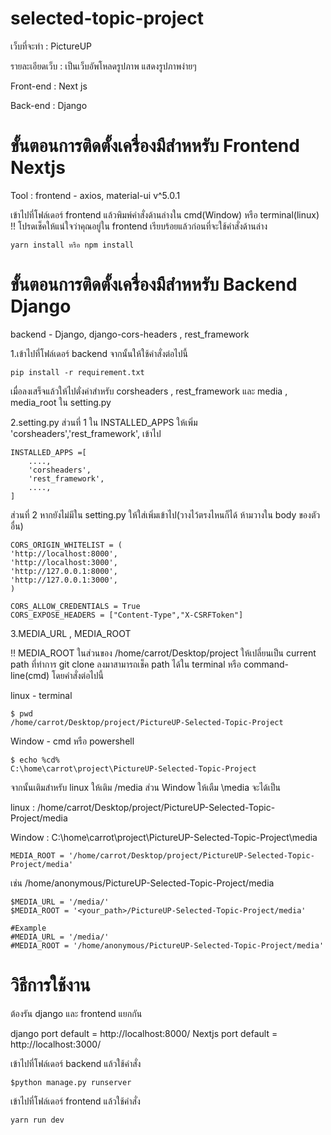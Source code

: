 # selected-topic-project
เว็บที่จะทำ : PictureUP

รายละเอียดเว็บ : เป็นเว็บอัพโหลดรูปภาพ แสดงรูปภาพง่ายๆ

Front-end : Next js

Back-end : Django

# ขั้นตอนการติดตั้งเครื่องมืสำหหรับ Frontend Nextjs

Tool :  frontend - axios, material-ui v^5.0.1

เข้าไปที่โฟล์เดอร์ frontend แล้วพิมพ์คำสั่งด้านล่างใน cmd(Window) หรือ terminal(linux)
!! โปรดเช็คให้แน่ใจว่าคุณอยู่ใน frontend เรียบร้อยแล้วก่อนที่จะใช้คำสั่งด้านล่าง 

	yarn install หรือ npm install


# ขั้นตอนการติดตั้งเครื่องมืสำหหรับ Backend Django
backend - Django, django-cors-headers , rest_framework

1.เข้าไปที่โฟล์เดอร์ backend จากนั้นให้ใช้คำสั่งต่อไปนี้
	
	pip install -r requirement.txt

เมื่อลงเสร็จแล้วให้ไปตั่งค่าสำหรับ corsheaders , rest_framework และ media , media_root ใน setting.py

2.setting.py
ส่วนที่ 1 ใน INSTALLED_APPS ให้เพิ่ม 'corsheaders','rest_framework', เข้าไป
	
	INSTALLED_APPS =[
		....,
		'corsheaders',
		'rest_framework',
		....,
	]

ส่วนที่ 2 หากยังไม่มีใน setting.py ให้ใส่เพิ่มเข้าไป(วางไว้ตรงไหนก็ได้ ห้ามวางใน body ของตัวอื่น)
	
	CORS_ORIGIN_WHITELIST = (
    'http://localhost:8000',
    'http://localhost:3000',
    'http://127.0.0.1:8000',
    'http://127.0.0.1:3000',
	) 

	CORS_ALLOW_CREDENTIALS = True
	CORS_EXPOSE_HEADERS = ["Content-Type","X-CSRFToken"]

3.MEDIA_URL , MEDIA_ROOT

!! MEDIA_ROOT ในส่วนของ /home/carrot/Desktop/project ให้เปลี่ยนเป็น current path ที่ทำการ git clone ลงมาสามารถเช็ค path ได้ใน terminal หรือ command-line(cmd) 
โดยคำสั่งต่อไปนี้ 

linux - terminal

	$ pwd
	/home/carrot/Desktop/project/PictureUP-Selected-Topic-Project

 Window - cmd หรือ powershell

	$ echo %cd%
	C:\home\carrot\project\PictureUP-Selected-Topic-Project


จากนั้นเติมสำหรับ linux ให้เติม /media  ส่วน Window ให้เตืม \media จะได้เป็น 

linux : /home/carrot/Desktop/project/PictureUP-Selected-Topic-Project/media

Window : C:\home\carrot\project\PictureUP-Selected-Topic-Project\media


	MEDIA_ROOT = '/home/carrot/Desktop/project/PictureUP-Selected-Topic-Project/media'

เช่น /home/anonymous/PictureUP-Selected-Topic-Project/media

	$MEDIA_URL = '/media/'
	$MEDIA_ROOT = '<your_path>/PictureUP-Selected-Topic-Project/media'

	#Example
	#MEDIA_URL = '/media/' 
	#MEDIA_ROOT = '/home/anonymous/PictureUP-Selected-Topic-Project/media'



# วิธีการใช้งาน 
ต้องรัน django และ frontend แยกกัน

django port default = http://localhost:8000/
Nextjs port default = http://localhost:3000/

เข้าไปที่โฟล์เดอร์ backend แล้วใช้คำสั่ง 

	$python manage.py runserver

เข้าไปที่โฟล์เดอร์ frontend แล้วใช้คำสั่ง 

	yarn run dev
